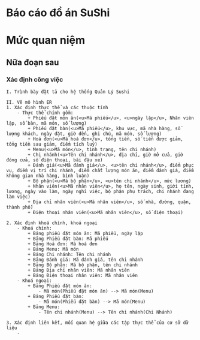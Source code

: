 # Báo cáo đồ án SuShi
# Mức quan niệm
## Nữa đoạn sau
### Xác định công việc
    I. Trình bày đặt tả cho hệ thống Quản Lý Sushi

    II. Vẽ mô hình ER 
    1. Xác định thực thể và các thuộc tính  
        - Thực thể chính gồm:
            + Phiếu đặt món ăn(<u>Mã phiếu</u>, <u>ngày lập</u>, Nhân viên lập, số bàn, mã món, số lượng)
            + Phiếu đặt bàn(<u>Mã phiếu</u>, khu vực, mã nhà hàng, số lượng khách, ngày đặt, giờ đến, ghi chú, mã món, số lượng)
            + Hoá đơn(<u>Mã hoá đơn</u>, tổng tiền, số tiền được giảm, tổng tiền sau giảm, điểm tích luỷ)
            + Menu(<u>Mã món</u>, tình trạng, tên chi nhánh)
            + Chi nhánh(<u>Tên chi nhánh</u>, địa chỉ, giờ mở cửa, giờ đóng cửa, số điện thoại, bãi đậu xe)
            + Đánh giá(<u>Mã đánh giá</u>, <u>tên chi nhánh</u>, điểm phục vụ, điểm vị trí chi nhánh, điểm chất lượng món ăn, điểm đánh giá, điểm không gian nhà hàng, bình luận)
            + Bộ phận(<u>Mã bộ phận</u>, <u>tên chi nhánh</u>, mức lương)
            + Nhân viên(<u>Mã nhân viên</u>, họ tên, ngày sinh, giới tính, lương, ngày vào làm, ngày nghỉ việc, bộ phận phụ trách, chi nhánh đang làm việc)
            + Địa chỉ nhân viên(<u>Mã nhân viên</u>, số nhà, đường, quận, thành phố)
            + Điện thoại nhân viên(<u>Mã nhân viên</u>, số điện thoại)

    2. Xác định khoá chính, khoá ngoại 
        - Khoá chính:
            + Bảng phiếu đặt món ăn: Mã phiếu, ngày lập
            + Bảng Phiếu đặt bàn: Mã phiếu
            + Bảng Hoá đơn: Mã hoá đơn
            + Bảng Menu: Mã món
            + Bảng Chi nhánh: Tên chi nhánh
            + Bảng Đánh giá: Mã đánh giá, tên chi nhánh
            + Bảng Bộ phận: Mã bộ phận, tên chi nhánh
            + Bảng Địa chỉ nhân viên: Mã nhân viên
            + Bảng Điện thoại nhân viên: Mã nhân viên
        - Khoá ngoại:
            + Bảng Phiếu đặt món ăn:
                - Mã món(Phiếu đặt món ăn) --> Mã món(Menu) 
            + Bảng Phiếu đặt bàn:
                - Mã món(Phiếu đặt bàn) --> Mã món(Menu) 
            + Bảng Menu:
                - Tên chi nhánh(Menu) --> Tên chi nhánh(Chi Nhánh)

    3. Xác định liên kết, mối quan hệ giữa các tập thực thể của cơ sở dữ liệu
        - 

